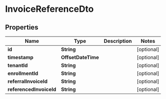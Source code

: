 

# InvoiceReferenceDto


## Properties

| Name | Type | Description | Notes |
|------------ | ------------- | ------------- | -------------|
|**id** | **String** |  |  [optional] |
|**timestamp** | **OffsetDateTime** |  |  [optional] |
|**tenantId** | **String** |  |  [optional] |
|**enrollmentId** | **String** |  |  [optional] |
|**referralInvoiceId** | **String** |  |  [optional] |
|**referencedInvoiceId** | **String** |  |  [optional] |



